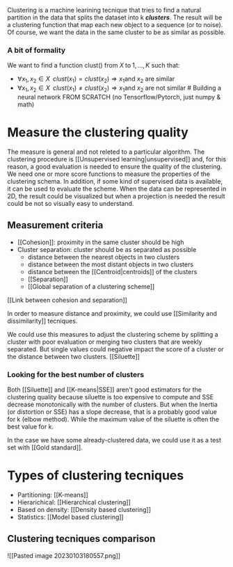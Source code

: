 Clustering is a machine learining tecnique that tries to find a natural partition in the data that splits the dataset into k ___clusters___. The result will be a clustering function that map each new object to a sequence (or to noise). Of course, we want the data in the same cluster to be as similar as possible.

### A bit of formality

We want to find a function clust() from $X \; \text{to} \; 1,\dots,K$ such that:
- $\forall x_1,x_2 \in X \;\; clust(x_1) = clust(x_2) \Rightarrow x_1\text{and } x_2 \text{ are similar}$ 
- $\forall x_1,x_2 \in X \;\; clust(x_1) \neq clust(x_2) \Rightarrow x_1\text{and } x_2 \text{ are not similar}$  # Building a neural network FROM SCRATCH (no Tensorflow/Pytorch, just numpy & math)

# Measure the clustering quality

The measure is general and not releted to a particular algorithm. 
The clustering procedure is [[Unsupervised learning|unsupervised]] and, for this reason, a good evaluation is needed to ensure the quality of the clustering.
We need one or more score functions to measure the properties of the clustering schema. In addition, if some kind of supervised data is available, it can be used to evaluate the scheme.
When the data can be represented in 2D, the result could be visualized but when a projection is needed the result could be not so visually easy to understand.

## Measurement criteria

- [[Cohesion]]: proximity in the same cluster should be high
- Cluster separation: cluster should be as separated as possible
	- distance between the nearest objects in two clusters
	- distance between the most distant objects in two clusters
	- distance between the [[Centroid|centroids]] of the clusters
	- [[Separation]]
	- [[Global separation of a clustering scheme]]

[[Link between cohesion and separation]]

In order to measure distance and proximity, we could use [[Similarity and dissimilarity]] tecniques.

We could use this measures to adjust the clustering scheme by splitting a cluster with poor evaluation or merging two clusters that are weekly separated.
But single values could negative impact the score of a cluster or the distance between two clusters.
[[Siluette]]

### Looking for the best number of clusters

Both [[Siluette]] and [[K-means|SSE]] aren't good estimators for the clustering quality because siluette is too expensive to compute and SSE decrease monotonically with the number of clusters.
But when the Inertia (or distortion or SSE) has a slope decrease, that is a probably good value for k (elbow method). While the maximum value of the siluette is often the best value for k.

In the case we have some already-clustered data, we could use it as a test set with [[Gold standard]].

# Types of clustering tecniques

- Partitioning: [[K-means]]
- Hierarichical: [[Hierarchical clustering]]
- Based on density: [[Density based clustering]]
- Statistics: [[Model based clustering]]


## Clustering tecniques comparison

![[Pasted image 20230103180557.png]]